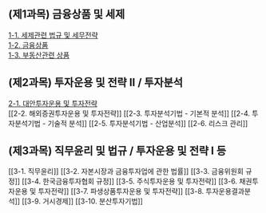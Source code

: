 
## (제1과목) 금융상품 및 세제

[1-1. 세제관련 법규 및 세무전략]()   
[1-2. 금융상품]()   
[1-3. 부동산관련 상품]()   

## (제2과목) 투자운용 및 전략 II / 투자분석

[2-1. 대안투자운용 및 투자전략]()   
[[2-2. 해외증권투자운용 및 투자전략]]
[[2-3. 투자분석기법 - 기본적 분석]]
[[2-4. 투자분석기법 - 기술적 분석]]
[[2-5. 투자분석기법 - 산업분석]]
[[2-6. 리스크 관리]]

## (제3과목) 직무윤리 및 법규 / 투자운용 및 전략 I 등

[[3-1. 직무윤리]]
[[3-2. 자본시장과 금융투자업에 관한 법률]]
[[3-3. 금융위원회 규정]]
[[3-4. 한국금융투자협회 규정]]
[[3-5. 주식투자운용 및 투자전략]]
[[3-6. 채권투자운용 및 투자전략]]
[[3-7. 파생상품투자운용 및 투자전략]]
[[3-8. 투자운용결과분석]]
[[3-9. 거시경제]]
[[3-10. 분산투자기법]]

